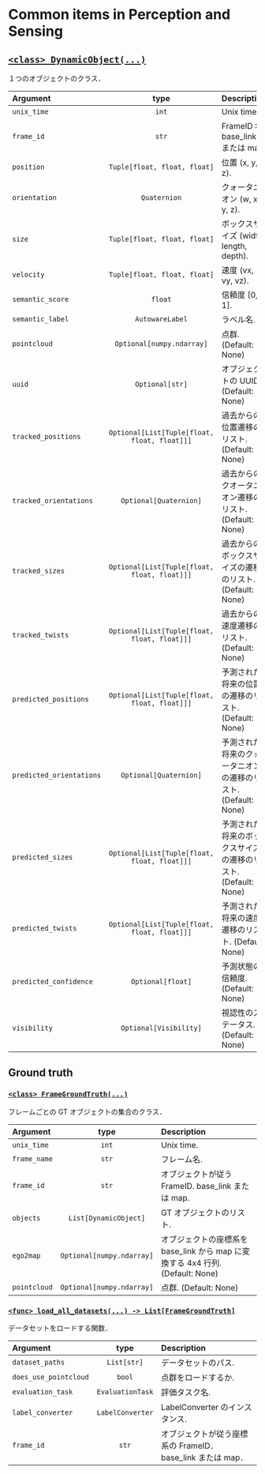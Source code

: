 # Common items in Perception and Sensing

## [`<class> DynamicObject(...)`](../../perception_eval/perception_eval/common/object.py)

１つのオブジェクトのクラス．

| Argument                 |                     type                     | Description                                                   |
| :----------------------- | :------------------------------------------: | :------------------------------------------------------------ |
| `unix_time`              |                    `int`                     | Unix time .                                                   |
| `frame_id`               |                    `str`                     | FrameID 名, base_link または map.                             |
| `position`               |         `Tuple[float, float, float]`         | 位置 (x, y, z).                                               |
| `orientation`            |                 `Quaternion`                 | クォータニオン (w, x, y, z).                                  |
| `size`                   |         `Tuple[float, float, float]`         | ボックスサイズ (width, length, depth).                        |
| `velocity`               |         `Tuple[float, float, float]`         | 速度 (vx, vy, vz).                                            |
| `semantic_score`         |                   `float`                    | 信頼度 [0, 1].                                                |
| `semantic_label`         |               `AutowareLabel`                | ラベル名.                                                     |
| `pointcloud`             |          `Optional[numpy.ndarray]`           | 点群. (Default: None)                                         |
| `uuid`                   |               `Optional[str]`                | オブジェクトの UUID. (Default: None)                          |
| `tracked_positions`      | `Optional[List[Tuple[float, float, float]]]` | 過去からの位置遷移のリスト. (Default: None)                   |
| `tracked_orientations`   |            `Optional[Quaternion]`            | 過去からのクオータニオン遷移のリスト. (Default: None)         |
| `tracked_sizes`          | `Optional[List[Tuple[float, float, float]]]` | 過去からのボックスサイズの遷移のリスト. (Default: None)       |
| `tracked_twists`         | `Optional[List[Tuple[float, float, float]]]` | 過去からの速度遷移のリスト. (Default: None)                   |
| `predicted_positions`    | `Optional[List[Tuple[float, float, float]]]` | 予測された将来の位置の遷移のリスト. (Default: None)           |
| `predicted_orientations` |            `Optional[Quaternion]`            | 予測された将来のクォータニオンの遷移のリスト. (Default: None) |
| `predicted_sizes`        | `Optional[List[Tuple[float, float, float]]]` | 予測された将来のボックスサイズの遷移のリスト. (Default: None) |
| `predicted_twists`       | `Optional[List[Tuple[float, float, float]]]` | 予測された将来の速度遷移のリスト. (Default: None)             |
| `predicted_confidence`   |              `Optional[float]`               | 予測状態の信頼度. (Default: None)                             |
| `visibility`             |            `Optional[Visibility]`            | 視認性のステータス. (Default: None)                           |

## Ground truth

### [`<class> FrameGroundTruth(...)`](../../perception_eval/perception_eval/common/dataset.py)

フレームごとの GT オブジェクトの集合のクラス．

| Argument     |           type            | Description                                                                    |
| :----------- | :-----------------------: | :----------------------------------------------------------------------------- |
| `unix_time`  |           `int`           | Unix time.                                                                     |
| `frame_name` |           `str`           | フレーム名.                                                                    |
| `frame_id`   |           `str`           | オブジェクトが従う FrameID. base_link または map.                              |
| `objects`    |   `List[DynamicObject]`   | GT オブジェクトのリスト.                                                       |
| `ego2map`    | `Optional[numpy.ndarray]` | オブジェクトの座標系を base_link から map に変換する 4x4 行列. (Default: None) |
| `pointcloud` | `Optional[numpy.ndarray]` | 点群. (Default: None)                                                          |

### [`<func> load_all_datasets(...) -> List[FrameGroundTruth]`](../../perception_eval/perception_eval/common/dataset.py)

データセットをロードする関数．

| Argument              |       type       | Description                                                |
| :-------------------- | :--------------: | :--------------------------------------------------------- |
| `dataset_paths`       |   `List[str]`    | データセットのパス.                                        |
| `does_use_pointcloud` |      `bool`      | 点群をロードするか.                                        |
| `evaluation_task`     | `EvaluationTask` | 評価タスク名.                                              |
| `label_converter`     | `LabelConverter` | LabelConverter のインスタンス.                             |
| `frame_id`            |      `str`       | オブジェクトが従う座標系の FrameID．base_link または map． |
